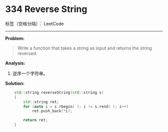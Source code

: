 ﻿# 334 Reverse String

标签（空格分隔）： LeetCode 

---

**Problem:**
>   Write a function that takes a string as input and returns the string reversed.

**Analysis:**

 1. 逆序一个字符串。
 

**Solution:**
```cpp
	std::string reverseString(std::string s)
	{
		std::string ret;
		for (auto i = s.rbegin( ); i != s.rend( ); i++)
			ret.push_back(*i);

		return ret;
	}
```

